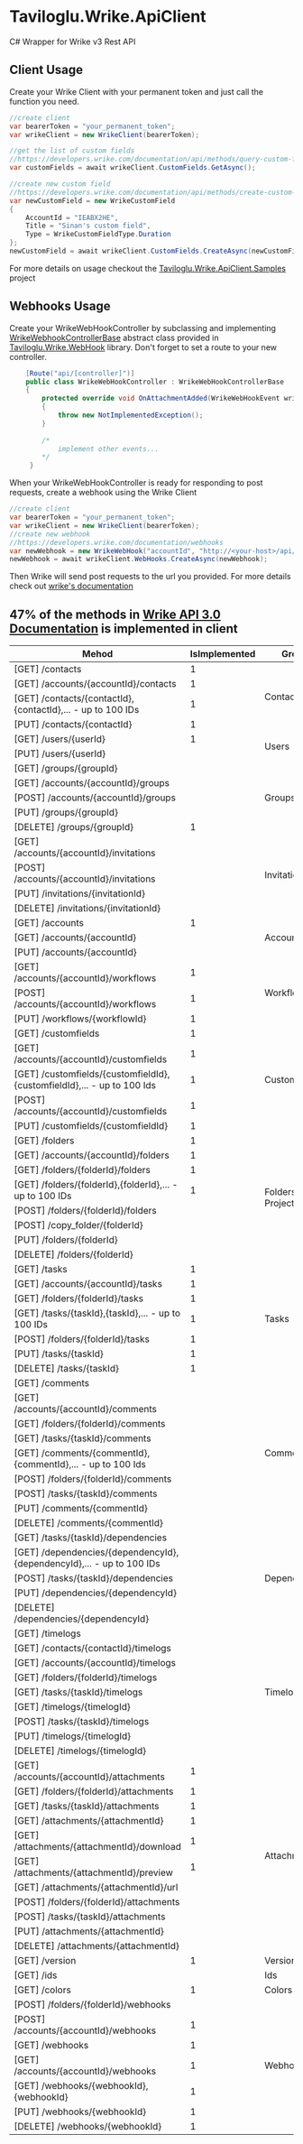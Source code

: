 # Taviloglu.Wrike.ApiClient
C# Wrapper for Wrike v3 Rest API

## Client Usage
Create your Wrike Client with your permanent token and just call the function you need.
```csharp
//create client
var bearerToken = "your_permanent_token";
var wrikeClient = new WrikeClient(bearerToken);

//get the list of custom fields
//https://developers.wrike.com/documentation/api/methods/query-custom-fields
var customFields = await wrikeClient.CustomFields.GetAsync();

//create new custom field
//https://developers.wrike.com/documentation/api/methods/create-custom-field
var newCustomField = new WrikeCustomField
{
    AccountId = "IEABX2HE",
    Title = "Sinan's custom field",
    Type = WrikeCustomFieldType.Duration
};
newCustomField = await wrikeClient.CustomFields.CreateAsync(newCustomField);
```
For more details on usage checkout the [Taviloglu.Wrike.ApiClient.Samples](Taviloglu.Wrike.ApiClient.Samples) project

## Webhooks Usage
Create your WrikeWebHookController by subclassing and implementing [WrikeWebhookControllerBase](Taviloglu.Wrike.WebHook/Controllers/WrikeWebHookControllerBase.cs) abstract class provided in [Taviloglu.Wrike.WebHook](Taviloglu.Wrike.WebHook) library. Don't forget to set a route to your new controller. 

```csharp
    [Route("api/[controller]")]
    public class WrikeWebHookController : WrikeWebHookControllerBase
    {
        protected override void OnAttachmentAdded(WrikeWebHookEvent wrikeWebHookEvent)
        {
            throw new NotImplementedException();
        }
        
        /*
            implement other events...
        */
     }
```
When your WrikeWebHookController is ready for responding to post requests, create a webhook using the Wrike Client
```csharp
//create client
var bearerToken = "your_permanent_token";
var wrikeClient = new WrikeClient(bearerToken);
//create new webhook
//https://developers.wrike.com/documentation/webhooks
var newWebhook = new WrikeWebHook("accountId", "http://<your-host>/api/wrikewebhook");
newWebhook = await wrikeClient.WebHooks.CreateAsync(newWebhook);
```
Then Wrike will send post requests to the url you provided. For more details check out [wrike's documentation](https://developers.wrike.com/documentation/webhooks)

## 47% of the methods in [Wrike API 3.0 Documentation](https://developers.wrike.com/documentation/api/overview) is implemented in client

<table>
<thead><tr class="tableizer-firstrow"><th>Mehod</th><th>IsImplemented</th><th>Group</th></tr></thead>
<tbody>
<tr><td>[GET] /contacts</td><td>1</td><td rowspan="4">Contacts</td></tr>
<tr><td>[GET] /accounts/{accountId}/contacts</td><td>1</td></tr>
<tr><td>[GET] /contacts/{contactId},{contactId},... - up to 100 IDs</td><td>1</td></tr>
<tr><td>[PUT] /contacts/{contactId}</td><td>1</td></tr>
 
 <tr><td>[GET] /users/{userId}</td><td>1</td><td rowspan="2">Users</td></tr>
 <tr><td>[PUT] /users/{userId}</td><td>&nbsp;</td></tr>
 <tr><td>[GET] /groups/{groupId}</td><td>&nbsp;</td><td rowspan="5">Groups</td></tr>
 <tr><td>[GET] /accounts/{accountId}/groups</td><td>&nbsp;</td></tr>
 <tr><td>[POST] /accounts/{accountId}/groups</td><td>&nbsp;</td></tr>
 <tr><td>[PUT] /groups/{groupId}</td><td>&nbsp;</td></tr>
 <tr><td>[DELETE] /groups/{groupId}</td><td>1</td></tr>
 
 <tr><td>[GET] /accounts/{accountId}/invitations</td><td>&nbsp;</td><td rowspan="4">Invitations</td></tr>
 <tr><td>[POST] /accounts/{accountId}/invitations</td><td>&nbsp;</td></tr>
 <tr><td>[PUT] /invitations/{invitationId}</td><td>&nbsp;</td></tr>
 <tr><td>[DELETE] /invitations/{invitationId}</td><td>&nbsp;</td></tr>
 
 <tr><td>[GET] /accounts</td><td>1</td><td rowspan="3">Accounts</td></tr>
 <tr><td>[GET] /accounts/{accountId}</td><td>&nbsp;</td></tr>
 <tr><td>[PUT] /accounts/{accountId}</td><td>&nbsp;</td></tr>
 
 <tr><td>[GET] /accounts/{accountId}/workflows</td><td>1</td><td rowspan="3">Workflows</td></tr>
 <tr><td>[POST] /accounts/{accountId}/workflows</td><td>1</td></tr>
 <tr><td>[PUT] /workflows/{workflowId}</td><td>1</td></tr>
 
 <tr><td>[GET] /customfields</td><td>1</td><td rowspan="5">Custom Fields</td></tr>
 <tr><td>[GET] /accounts/{accountId}/customfields</td><td>1</td></tr>
 <tr><td>[GET] /customfields/{customfieldId},{customfieldId},... - up to 100 Ids</td><td>1</td></tr>
 <tr><td>[POST] /accounts/{accountId}/customfields</td><td>1</td></tr>
 <tr><td>[PUT] /customfields/{customfieldId}</td><td>1</td></tr>
 
 <tr><td>[GET] /folders</td><td>1</td><td rowspan="8">Folders & Projects</td></tr>
 <tr><td>[GET] /accounts/{accountId}/folders</td><td>1</td></tr>
 <tr><td>[GET] /folders/{folderId}/folders</td><td>1</td></tr>
 <tr><td>[GET] /folders/{folderId},{folderId},... - up to 100 IDs</td><td>1</td></tr>
 <tr><td>[POST] /folders/{folderId}/folders</td><td>&nbsp;</td></tr>
 <tr><td>[POST] /copy_folder/{folderId}</td><td>&nbsp;</td></tr>
 <tr><td>[PUT] /folders/{folderId}</td><td>&nbsp;</td></tr>
 <tr><td>[DELETE] /folders/{folderId}</td><td>&nbsp;</td></tr>
 
 <tr><td>[GET] /tasks</td><td>1</td><td rowspan="7">Tasks</td></tr>
 <tr><td>[GET] /accounts/{accountId}/tasks</td><td>1</td></tr>
 <tr><td>[GET] /folders/{folderId}/tasks</td><td>1</td></tr>
 <tr><td>[GET] /tasks/{taskId},{taskId},... - up to 100 IDs</td><td>1</td></tr>
 <tr><td>[POST] /folders/{folderId}/tasks</td><td>1</td></tr>
 <tr><td>[PUT] /tasks/{taskId}</td><td>1</td></tr>
 <tr><td>[DELETE] /tasks/{taskId}</td><td>1</td></tr>
 
 <tr><td>[GET] /comments</td><td>&nbsp;</td><td rowspan="9">Comments</td></tr>
 <tr><td>[GET] /accounts/{accountId}/comments</td><td>&nbsp;</td></tr>
 <tr><td>[GET] /folders/{folderId}/comments</td><td>&nbsp;</td></tr>
 <tr><td>[GET] /tasks/{taskId}/comments</td><td>&nbsp;</td></tr>
 <tr><td>[GET] /comments/{commentId},{commentId},... - up to 100 Ids</td><td>&nbsp;</td></tr>
 <tr><td>[POST] /folders/{folderId}/comments</td><td>&nbsp;</td></tr>
 <tr><td>[POST] /tasks/{taskId}/comments</td><td>&nbsp;</td></tr>
 <tr><td>[PUT] /comments/{commentId}</td><td>&nbsp;</td></tr>
 <tr><td>[DELETE] /comments/{commentId}</td><td>&nbsp;</td></tr>
 
 <tr><td>[GET] /tasks/{taskId}/dependencies</td><td>&nbsp;</td><td rowspan="5">Dependencies</td></tr>
 <tr><td>[GET] /dependencies/{dependencyId},{dependencyId},... - up to 100 IDs</td><td>&nbsp;</td></tr>
 <tr><td>[POST] /tasks/{taskId}/dependencies</td><td>&nbsp;</td></tr>
 <tr><td>[PUT] /dependencies/{dependencyId}</td><td>&nbsp;</td></tr>
 <tr><td>[DELETE] /dependencies/{dependencyId}</td><td>&nbsp;</td></tr>
 
 <tr><td>[GET] /timelogs</td><td>&nbsp;</td><td rowspan="9">Timelogs</td></tr>
 <tr><td>[GET] /contacts/{contactId}/timelogs</td><td>&nbsp;</td></tr>
 <tr><td>[GET] /accounts/{accountId}/timelogs</td><td>&nbsp;</td></tr>
 <tr><td>[GET] /folders/{folderId}/timelogs</td><td>&nbsp;</td></tr>
 <tr><td>[GET] /tasks/{taskId}/timelogs</td><td>&nbsp;</td></tr>
 <tr><td>[GET] /timelogs/{timelogId}</td><td>&nbsp;</td></tr>
 <tr><td>[POST] /tasks/{taskId}/timelogs</td><td>&nbsp;</td></tr>
 <tr><td>[PUT] /timelogs/{timelogId}</td><td>&nbsp;</td></tr>
 <tr><td>[DELETE] /timelogs/{timelogId}</td><td>&nbsp;</td></tr>
 
 <tr><td>[GET] /accounts/{accountId}/attachments</td><td>1</td><td rowspan="11">Attachments</td></tr>
 <tr><td>[GET] /folders/{folderId}/attachments </td><td>1</td></tr>
 <tr><td>[GET] /tasks/{taskId}/attachments</td><td>1</td></tr>
 <tr><td>[GET] /attachments/{attachmentId}</td><td>1</td></tr>
 <tr><td>[GET] /attachments/{attachmentId}/download</td><td>1</td></tr>
 <tr><td>[GET] /attachments/{attachmentId}/preview </td><td>1</td></tr>
 <tr><td>[GET] /attachments/{attachmentId}/url</td><td>&nbsp;</td></tr>
 <tr><td>[POST] /folders/{folderId}/attachments</td><td>&nbsp;</td></tr>
 <tr><td>[POST] /tasks/{taskId}/attachments</td><td>&nbsp;</td></tr>
 <tr><td>[PUT] /attachments/{attachmentId}</td><td>&nbsp;</td></tr>
 <tr><td>[DELETE] /attachments/{attachmentId}</td><td>&nbsp;</td></tr>
 
 <tr><td>[GET] /version</td><td>1</td><td>Version</td></tr>
 
 <tr><td>[GET] /ids</td><td>&nbsp;</td><td>Ids</td></tr>
 
 <tr><td>[GET] /colors</td><td>1</td><td>Colors</td></tr>
 
 <tr><td>[POST] /folders/{folderId}/webhooks</td><td>&nbsp;</td><td rowspan="7">Webhooks</td></tr>
 <tr><td>[POST] /accounts/{accountId}/webhooks</td><td>1</td></tr>
 <tr><td>[GET] /webhooks</td><td>1</td></tr>
 <tr><td>[GET] /accounts/{accountId}/webhooks</td><td>1</td></tr>
 <tr><td>[GET] /webhooks/{webhookId},{webhookId}</td><td>1</td></tr>
 <tr><td>[PUT] /webhooks/{webhookId}</td><td>1</td></tr>
 <tr><td>[DELETE] /webhooks/{webhookId}</td><td>1</td></tr>
</tbody>
</table>
